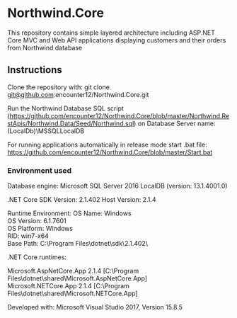 # Northwind.Core
This repository contains simple layered architecture including ASP.NET Core MVC and Web API applications displaying customers and their orders from Northwind database

<h2>Instructions</h2>

Clone the repository with:
git clone git@github.com:encounter12/Northwind.Core.git

Run the Northwind Database SQL script (https://github.com/encounter12/Northwind.Core/blob/master/Northwind.RestApis/Northwind.Data/Seed/Northwind.sql)
on Database Server name: (LocalDb)\MSSQLLocalDB 

For running applications automatically in release mode start .bat file:
https://github.com/encounter12/Northwind.Core/blob/master/Start.bat


<h3>Environment used</h3>

Database engine:
Microsoft SQL Server 2016 LocalDB (version: 13.1.4001.0)

.NET Core SDK Version: 2.1.402
Host Version: 2.1.4

Runtime Environment:
OS Name: Windows <br />
OS Version: 6.1.7601 <br />
OS Platform: Windows <br />
RID: win7-x64 <br />
Base Path: C:\Program Files\dotnet\sdk\2.1.402\

.NET Core runtimes:

Microsoft.AspNetCore.App 2.1.4 [C:\Program Files\dotnet\shared\Microsoft.AspNetCore.App] <br />
Microsoft.NETCore.App 2.1.4 [C:\Program Files\dotnet\shared\Microsoft.NETCore.App] <br />

Developed with: Microsoft Visual Studio 2017, Version 15.8.5